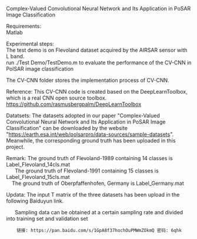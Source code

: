Complex-Valued Convolutional Neural Network and Its Application in PoSAR Image Classification   

Requirements:   
Matlab   

Experimental steps:     
The test demo is on Flevoland dataset acquired by the AIRSAR sensor with L band.   
run ./Test Demo/TestDemo.m to evaluate the performance of the CV-CNN in PolSAR image classification    
    
The CV-CNN folder stores the implementation process of CV-CNN.    

Reference: This CV-CNN code is created based on the DeepLearnToolbox, which is a real CNN open source toolbox.     
https://github.com/rasmusbergpalm/DeepLearnToolbox    

Datatsets:
The datasets adopted in our paper "Complex-Valued Convolutional Neural Network and Its Application in PoSAR Image Classification" can be downloaded by the website "https://earth.esa.int/web/polsarpro/data-sources/sample-datasets".
Meanwhile, the corresponding ground truth has been uploaded in this project.

Remark: The ground truth of Flevoland-1989 containing 14 classes is Label_Flevoland_14cls.mat     
        The ground truth of Flevoland-1991 containing 15 classes is Label_Flevoland_15cls.mat     
        The ground truth of Oberpfaffenhofen, Germany is Label_Germany.mat
    
    
Updata: The input T matrix of the three datasets has been upload in the following Baiduyun link.

        Sampling data can be obtained at a certain sampling rate and divided into training set and validation set
        
        链接: https://pan.baidu.com/s/1GpA8f37hochOuPMWmZOkmQ 密码: 6qhk
